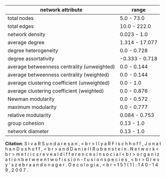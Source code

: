 network attribute|range
---|---
total nodes|5.0 - 73.0
total edges|10.0 - 222.0
network density|0.023 - 1.0
average degree|1.314 - 17.077
degree heterogeneity|0.0 - 0.728
degree assortativity|-0.333 - 0.718
average betweenness centrality (unweighted)|0.0 - 0.144
average betweenness centrality (weighted)|0.0 - 0.144
average clustering coefficient (unweighted)|0.0 - 1.0
average clustering coefficient (weighted)|0.0 - 0.876
Newman modularity|0.0 - 0.572
maximum modularity|0.0 - 0.777
relative modularity|0.084 - 0.753
group cohesion|0.13 - 1.0
network diameter|0.13 - 1.0
**Citation**: S i v a R S u n d a r e s a n , < b r > I l y a R F i s c h h o f f , J o n a t h a n D u s h o f f , < b r > a n d D a n i e l I R u b e n s t e i n . N e t w o r k < b r > m e t r i c s r e v e a l d i f f e r e n c e s i n s o c i a l < b r > o r g a n i z a t i o n b e t w e e n t w o f i s s i o n - f u s i o n s p e c i e s , < b r > G r e v y ' s z e b r a a n d o n a g e r . O e c o l o g i a , < b r > 1 5 1 ( 1 ) : 1 4 0 - 1 4 9 , 2 0 0 7 .